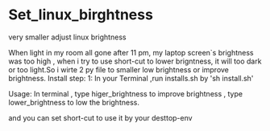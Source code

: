# Set_linux_birghtness
very smaller adjust linux brightness

When light in my room all gone after 11 pm, my laptop screen`s brightness was too high , when i try to use short-cut to lower brigntness, it will too dark or too light.So i wirte 2 py file to smaller low brightness or improve brightness.
Install step:
1: In your Terminal ,run installs.sh by 'sh install.sh' 

Usage:
In terminal , type higer_brightness to improve brightness , type lower_brightness to low the brightness.

and you can set short-cut to use it by your desttop-env
